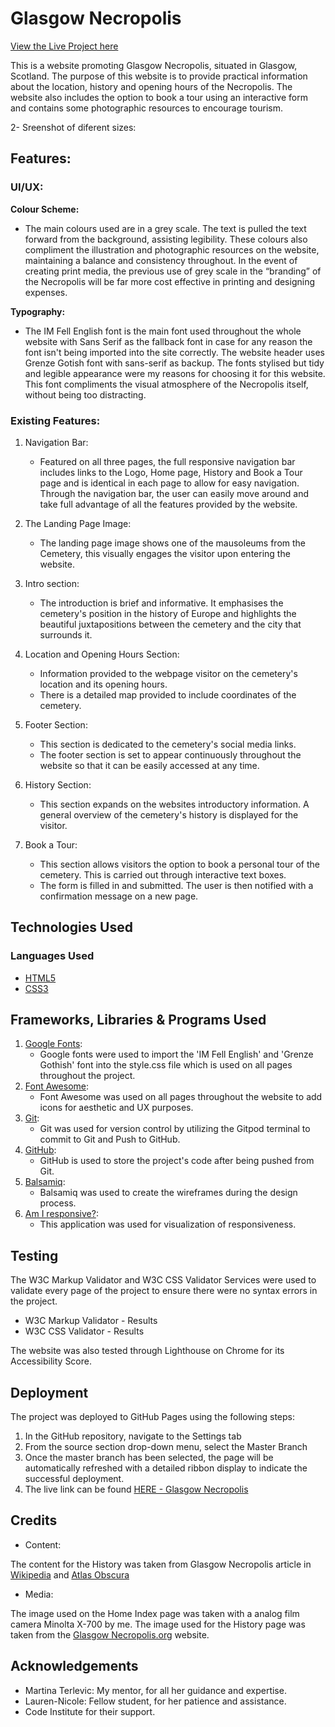 # Glasgow Necropolis

[View the Live Project here](https://lizac9.github.io/project1-glasgow-necropolis/)

This is a website promoting Glasgow Necropolis, situated in Glasgow, Scotland. The purpose of this website is to provide practical information about the location, history and opening hours of the Necropolis. The website also includes the option to book a tour using an interactive form and contains some photographic resources to encourage tourism.

2- Sreenshot of diferent sizes:

## Features:

### UI/UX:
**Colour Scheme:**
- The main colours used are in a grey scale. The text is pulled the text forward from the background, assisting legibility. These colours also compliment the illustration and photographic resources on the website, maintaining a balance and consistency throughout. 
In the event of creating print media, the previous use of grey scale in the “branding” of the Necropolis will be far more cost effective in printing and designing expenses. 

**Typography:**
- The IM Fell English font is the main font used throughout the whole website with Sans Serif as the fallback font in case for any reason the font isn't being imported into the site correctly. The website header uses Grenze Gotish font with sans-serif as backup. The fonts stylised but tidy and legible appearance were my reasons for choosing it for this website. This font compliments the visual atmosphere of the Necropolis itself, without being too distracting.

### Existing Features:


1. Navigation Bar:

    - Featured on all three pages, the full responsive navigation bar includes links to the Logo, Home page, History and Book a Tour page and is identical in each page to allow for easy navigation.
    Through the navigation bar, the user can easily move around and take full advantage of all the features provided by the website.


2. The Landing Page Image:

    - The landing page image shows one of the mausoleums from the Cemetery, this visually engages the visitor upon entering the website.


3. Intro section:

    - The introduction is brief and informative. It emphasises the cemetery's position in the history of Europe and highlights the beautiful juxtapositions between the cemetery and the city that surrounds it. 


2. Location and Opening Hours Section:

    - Information provided to the webpage visitor on the cemetery's location and its opening hours. 
    - There is a detailed map provided to include coordinates of the cemetery.


3. Footer Section:

    - This section is dedicated to the cemetery's social media links. 
    - The footer section is set to appear continuously throughout the website so that it can be easily accessed at any time.


4. History Section:

    - This section expands on the websites introductory information. A general overview of the cemetery's history is displayed for the visitor. 


5. Book a Tour:

    - This section allows visitors the option to book a personal tour of the cemetery. This is carried out through interactive text boxes. 
    - The form is filled in and submitted. The user is then notified with a confirmation message on a new page. 


## Technologies Used
### Languages Used
- [HTML5](https://en.wikipedia.org/wiki/HTML5)
- [CSS3](https://en.wikipedia.org/wiki/CSS)

## Frameworks, Libraries & Programs Used

1. [Google Fonts](https://fonts.google.com/):
    - Google fonts were used to import the 'IM Fell English' and 'Grenze Gothish' font into the style.css file which is used on all pages throughout the project.
2. [Font Awesome](https://fontawesome.com/):
    - Font Awesome was used on all pages throughout the website to add icons for aesthetic and UX purposes.
3. [Git](https://git-scm.com/):
    - Git was used for version control by utilizing the Gitpod terminal to commit to Git and Push to GitHub.
4. [GitHub](https://github.com/):
    - GitHub is used to store the project's code after being pushed from Git.
5. [Balsamiq](https://balsamiq.com/):
    - Balsamiq was used to create the wireframes during the design process.
6. [Am I responsive?](https://ui.dev/amiresponsive?url=https%3A%2F%2Fbytes.dev):
    - This application was used for visualization of responsiveness.

## Testing

The W3C Markup Validator and W3C CSS Validator Services were used to validate every page of the project to ensure there were no syntax errors in the project.
- W3C Markup Validator - Results
- W3C CSS Validator - Results

The website was also tested through Lighthouse on Chrome for its Accessibility Score.

## Deployment
The project was deployed to GitHub Pages using the following steps:
1. In the GitHub repository, navigate to the Settings tab
2. From the source section drop-down menu, select the Master Branch
3. Once the master branch has been selected, the page will be automatically refreshed with a detailed ribbon display to indicate the successful deployment.
4. The live link can be found [HERE - Glasgow Necropolis](https://lizac9.github.io/project1-glasgow-necropolis/)


## Credits

- Content:

The content for the History was taken from Glasgow Necropolis article in [Wikipedia](https://en.wikipedia.org/wiki/Glasgow_Necropolis#History) and [Atlas Obscura](https://www.atlasobscura.com/places/glasgow-necropolis)

- Media:

The image used on the Home Index page was taken with a analog film camera Minolta X-700 by me.
The image used for the History page was taken from the [Glasgow Necropolis.org](https://www.glasgownecropolis.org/) website. 

## Acknowledgements

- Martina Terlevic: My mentor, for all her guidance and expertise. 
- Lauren-Nicole: Fellow student, for her patience and assistance.
- Code Institute for their support.



